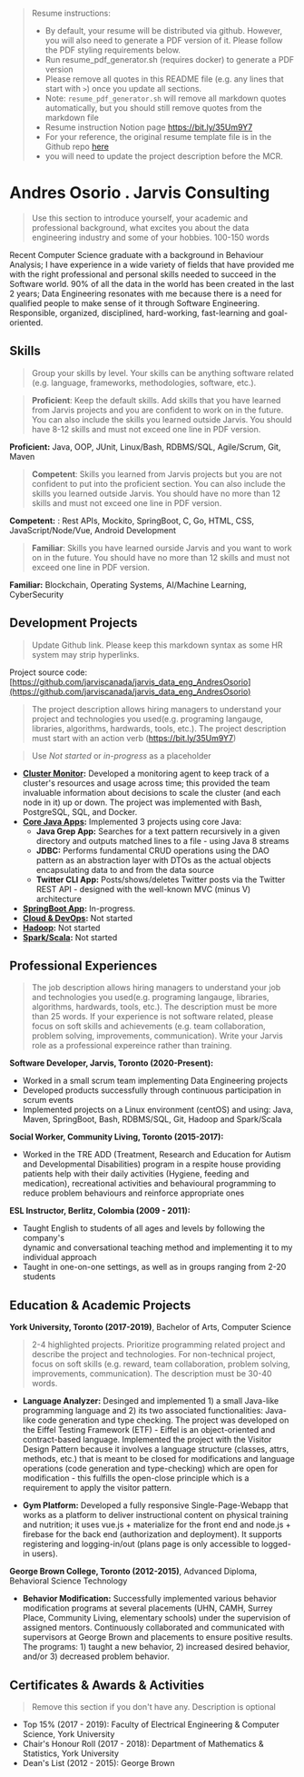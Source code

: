 > Resume instructions:
> - By default, your resume will be distributed via github. However, you will also need to generate a PDF version of it. Please follow the PDF styling requirements below.
> - Run resume_pdf_generator.sh (requires docker) to generate a PDF version
> - Please remove all quotes in this README file (e.g. any lines that start with `>`) once you update all sections.
> - Note: `resume_pdf_generator.sh` will remove all markdown quotes automatically, but you should still remove quotes from the markdown file
> - Resume instruction Notion page https://bit.ly/35Um9Y7
> - For your reference, the original resume template file is in the Github repo [here](https://github.com/jarviscanada/jarvis_resume_builder/blob/master/resume_template.md)
> - you will need to update the project description before the MCR.

# Andres Osorio . Jarvis Consulting

>Use this section to introduce yourself, your academic and professional background, what excites you about the data engineering industry and some of your hobbies. 100-150 words

Recent Computer Science graduate with a background in Behaviour Analysis; I have experience in a wide variety
of fields that have provided me with the right professional and personal skills needed to succeed in the Software
world. 90% of all the data in the world has been created in the last 2 years; Data Engineering 
resonates with me because there is a need for qualified people to make sense of it through Software Engineering. 
Responsible, organized, disciplined, hard-working, fast-learning and goal-oriented.

## Skills

>Group your skills by level. Your skills can be anything software related (e.g. language, frameworks, methodologies, software, etc.). 

>**Proficient**: Keep the default skills. Add skills that you have learned from Jarvis projects and you are confident to work on in the future. You can also include the skills you learned outside Jarvis. You should have 8-12 skills and must not exceed one line in PDF version.

**Proficient:** Java, OOP, JUnit, Linux/Bash, RDBMS/SQL, Agile/Scrum, Git, Maven

>**Competent**:  Skills you learned from Jarvis projects but you are not confident to put into the proficient section. You can also include the skills you learned outside Jarvis. You should have no more than 12 skills and must not exceed one line in PDF version.

**Competent:** : Rest APIs, Mockito, SpringBoot, C, Go, HTML, CSS, JavaScript/Node/Vue, Android Development

>**Familiar**: Skills you have learned ourside Jarvis and you want to work on in the future. You should have no more than 12 skills and must not exceed one line in PDF version.

**Familiar:** Blockchain, Operating Systems, AI/Machine Learning, CyberSecurity

## Development Projects

>Update Github link. Please keep this markdown syntax as some HR system may strip hyperlinks.

Project source code: [https://github.com/jarviscanada/jarvis_data_eng_AndresOsorio](https://github.com/jarviscanada/jarvis_data_eng_AndresOsorio)

>The project description allows hiring managers to understand your project and technologies you used(e.g. programing langauge, libraries, algorithms, hardwards, tools, etc.). The project description must start with an action verb (https://bit.ly/35Um9Y7)

>Use *Not started* or *in-progress* as a placeholder

- **[Cluster Monitor](./linux_sql):** Developed a monitoring agent to keep track of a cluster's resources and usage across time; this provided the team invaluable information about decisions to scale the cluster (and each node in it) up or down.
                                        The project was implemented with Bash, PostgreSQL, SQL, and Docker.
- **[Core Java Apps](./core_java):** Implemented 3 projects using core Java:
    - **Java Grep App:** Searches for a text pattern recursively in a given directory and outputs matched lines to a file - using Java 8 streams
    - **JDBC:** Performs fundamental CRUD operations using the DAO pattern as an abstraction layer with DTOs as the actual objects encapsulating data to and from the data source
    - **Twitter CLI App:** Posts/shows/deletes Twitter posts via the Twitter REST API - designed with the well-known MVC (minus V) architecture 
- **[SpringBoot App](./springboot):** In-progress.
- **[Cloud & DevOps](./cloud_devops):** Not started
- **[Hadoop](./hadoop):** Not started
- **[Spark/Scala](./spark):** Not started

## Professional Experiences

>The job description allows hiring managers to understand your job and technologies you used(e.g. programing langauge, libraries, algorithms, hardwards, tools, etc.). The description must be more than 25 words. If your experience is not software related, please focus on soft skills and achievements (e.g. team collaboration, problem solving, improvements, communication). Write your Jarvis role as a professional expereince rather than training.

**Software Developer, Jarvis, Toronto (2020-Present):**  

- Worked in a small scrum team implementing Data Engineering projects  
- Developed products successfully through continuous participation in scrum events  
- Implemented projects on a Linux environment (centOS) and using: Java, Maven, SpringBoot, Bash, RDBMS/SQL, Git, Hadoop and Spark/Scala

**Social Worker, Community Living, Toronto (2015-2017):**  

- Worked in the TRE ADD (Treatment, Research and Education for Autism and Developmental Disabilities)
  program in a respite house providing patients help with their daily activities (Hygiene, feeding and medication),
  recreational activities and behavioural programming to reduce problem behaviours and reinforce appropriate ones

**ESL Instructor, Berlitz, Colombia (2009 - 2011):**  

- Taught English to students of all ages and levels by following the company's   
   dynamic and conversational teaching method and implementing it to my individual approach   
- Taught in one-on-one settings, as well as in groups ranging from 2-20 students

## Education & Academic Projects

**York University, Toronto (2017-2019)**, Bachelor of Arts, Computer Science

> 2-4 highlighted projects. Prioritize programming related project and describe the project and technologies. For non-technical project, focus on soft skills (e.g. reward, team collaboration, problem solving, improvements, communication). The description must be 30-40 words. 

- **Language Analyzer:** 
Desinged and implemented 1) a small Java-like programming language and 2) its two associated functionalities:
Java-like code generation and type checking.
The project was developed on the Eiffel Testing Framework (ETF) - Eiffel is an object-oriented and contract-based language.
Implemented the project with the Visitor Design Pattern because it involves a language structure 
(classes, attrs, methods, etc.) that is meant to be closed for modifications and language operations 
(code generation and type-checking) which are open for modification - this fulfills the open-close principle 
which is a requirement to apply the visitor pattern.

- **Gym Platform:** 
Developed a fully responsive Single-Page-Webapp that works as a platform to deliver instructional content on physical training 
and nutrition; it uses vue.js + materialize for the front end and node.js + firebase for the back end (authorization and deployment).
It supports registering and logging-in/out (plans page is only accessible to logged-in users).

**George Brown College, Toronto (2012-2015)**, Advanced Diploma, Behavioral Science Technology

- **Behavior Modification:** 
Successfully implemented various behavior modification programs at several placements (UHN, CAMH, Surrey Place,
Community Living, elementary schools) under the supervision of assigned mentors. Continuously 
collaborated and communicated with supervisors at George Brown and placements to ensure positive results. 
The programs: 1) taught a new behavior, 2) increased desired behavior, and/or 3) decreased problem behavior.

## Certificates & Awards & Activities

> Remove this section if you don't have any. Description is optional

- Top 15% (2017 - 2019): Faculty of Electrical Engineering & Computer Science, York University
- Chair's Honour Roll (2017 - 2018): Department of Mathematics & Statistics, York University
- Dean's List (2012 - 2015): George Brown
